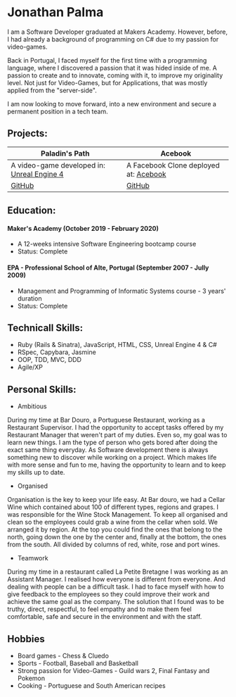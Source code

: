 # Jonathan Palma

I am a Software Developer graduated at Makers Academy. However, before, I had already a background of programming on C# due to my passion for video-games.

Back in Portugal, I faced myself for the first time with a programming language, where I discovered a passion that it was hided inside of me. A passion to create and to innovate, coming with it, to improve my originality level. Not just for Video-Games, but for Applications, that was mostly applied from the "server-side".

I am now looking to move forward, into a new environment and secure a permanent position in a tech team.
 
## Projects:
 
| Paladin's Path |    Acebook    | 
| --------------- | --------------- |
|A video-game developed in: [Unreal Engine 4](https://www.unrealengine.com/en-US/industry/games) |A Facebook Clone deployed at: [Acebook](http://acebook-irrelevant-pests.herokuapp.com) |
|[GitHub](https://github.com/BenSheridanEdwards/Makers_Final_Project_Paladins_Path) |[GitHub](https://github.com/ffgi-es/acebook_irrelevant_pests) |
 
## Education:
 
#### Maker's Academy (October 2019 - February 2020) 
* A 12-weeks intensive Software Engineering bootcamp course
* Status: Complete
 
#### EPA - Professional School of Alte, Portugal (September 2007 - Jully 2009)
* Management and Programming of Informatic Systems course - 3 years' duration
* Status: Complete
 
## Technicall Skills:
 
* Ruby (Rails & Sinatra), JavaScript, HTML, CSS, Unreal Engine 4 & C#
* RSpec, Capybara, Jasmine
* OOP, TDD, MVC, DDD
* Agile/XP
 
## Personal Skills:
 
* Ambitious
 
During my time at Bar Douro, a Portuguese Restaurant, working as a Restaurant Supervisor. I had the opportunity to accept tasks offered by my Restaurant Manager that weren't part of my duties. Even so, my goal was to learn new things. I am the type of person who gets bored after doing the exact same thing everyday.
As Software development there is always something new to discover while working on a project. Which makes life with more sense and fun to me, having the opportunity to learn and to keep my skills up to date.
 
* Organised
 
Organisation is the key to keep your life easy. At Bar douro, we had a Cellar Wine which contained about 100 of different types, regions and grapes. I was responsible for the Wine Stock Management. To keep all organised and clean so the employees could grab a wine from the cellar when sold. 
We arranged it by region. At the top you could find the ones that belong to the north, going down the one by the center and, finally at the bottom, the ones from the south. All divided by columns of red, white, rose and port wines.
 
* Teamwork
 
During my time in a restaurant called La Petite Bretagne I was working as an Assistant Manager. I realised how everyone is different from everyone. And dealing with people can be a difficult task. I had to face myself with how to give feedback to the employees so they could improve their work and achieve the same goal as the company. The solution that I found was to be truthy, direct, respectful, to feel empathy and to make them feel comfortable, safe and secure in the environment and with the staff.
 
## Hobbies

* Board games - Chess & Cluedo
* Sports - Football, Baseball and Basketball
* Strong passion for Video-Games - Guild wars 2, Final Fantasy and Pokemon
* Cooking - Portuguese and South American recipes
